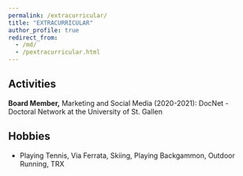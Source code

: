 ```yaml
---
permalink: /extracurricular/
title: "EXTRACURRICULAR"
author_profile: true
redirect_from: 
  - /md/
  - /pextracurricular.html
---
```


## Activities ##
**Board Member,** Marketing and Social Media (2020-2021): DocNet - Doctoral Network at the University of St. Gallen

## Hobbies ##
* Playing Tennis, Via Ferrata, Skiing, Playing Backgammon, Outdoor Running, TRX